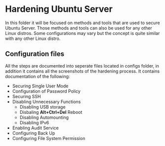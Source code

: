 # Hardening Ubuntu Server
In this folder it will be focused on methods and tools that are used to secure Ubuntu Server. Those methods and tools can also be used for any other Linux distros. Some configurations may vary but the concept is quite similar with any other Linux distro.

## Configuration files
All the steps are documented into seperate files located in configs folder, in addition it contains all the screenshots of the hardening process. It contains documentation of the following:
* Securing Single User Mode
* Configuration of Password Policy
* Securing SSH
* Disabling Unnecessary Functions
  * Disabling USB storage
  * Disbaling **Alt+Ctrl+Del** Reboot
  * Disabling Automounting
  * Disabling IPv6
* Enabling Audit Service
* Configuring Back Up
* Configuring File System Permission
